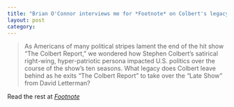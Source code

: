 ```yaml
---
title: "Brian O'Connor interviews me for *Footnote* on Colbert's legacy"
layout: post
category:
---
```

> As Americans of many political stripes lament the end of the hit show “The Colbert Report,” we wondered how Stephen Colbert’s satirical right-wing, hyper-patriotic persona impacted U.S. politics over the course of the show’s ten seasons. What legacy does Colbert leave behind as he exits “The Colbert Report” to take over the “Late Show” from David Letterman? 

Read the rest at [*Footnote*](http://footnote1.com/was-colbert-the-best-political-satirist-of-our-time/)


